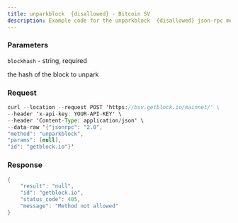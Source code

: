 ```yaml
---
title: unparkblock  {disallowed} - Bitcoin SV
description: Example code for the unparkblock  {disallowed} json-rpc method. Сomplete guide on how to use unparkblock  {disallowed} json-rpc in GetBlock.io Web3 documentation.
---
```


### Parameters


`blockhash` - string, required

the hash of the block to unpark

### Request

``` java
curl --location --request POST 'https://bsv.getblock.io/mainnet/' \ 
--header 'x-api-key: YOUR-API-KEY' \ 
--header 'Content-Type: application/json' \ 
--data-raw '{"jsonrpc": "2.0",
"method": "unparkblock",
"params": [null],
"id": "getblock.io"}'
```

###  Response

``` java
{
    "result": "null",
    "id": "getblock.io",
    "status_code": 405,
    "message": "Method not allowed"
}
```

